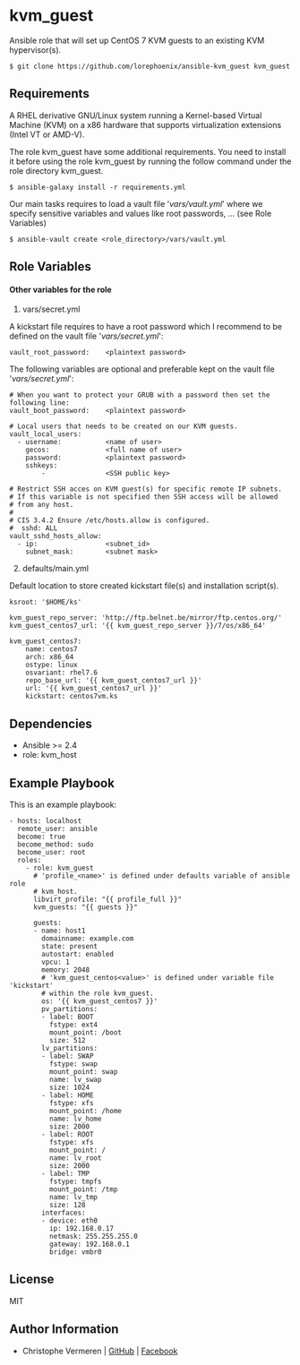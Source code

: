 kvm_guest
=========

Ansible role that will set up CentOS 7 KVM guests to an existing KVM hypervisor(s).

    $ git clone https://github.com/lorephoenix/ansible-kvm_guest kvm_guest

Requirements
------------

A RHEL derivative GNU/Linux system running a Kernel-based Virtual Machine (KVM) on a x86 hardware that supports virtualization extensions (Intel VT or AMD-V).

The role kvm_guest have some additional requirements. You need to install it before using the role kvm_guest by running the follow command under the role directory kvm_guest.

    $ ansible-galaxy install -r requirements.yml

Our main tasks requires to load a vault file '*vars/vault.yml*' where we specify sensitive variables and values like root passwords, ... (see Role Variables)

    $ ansible-vault create <role_directory>/vars/vault.yml


Role Variables
--------------

#### Other variables for the role

1. vars/secret.yml

A kickstart file requires to have a root password which I recommend to be defined on the vault file '*vars/secret.yml*':

    vault_root_password:    <plaintext password>

The following variables are optional and preferable kept on the vault file '*vars/secret.yml*':

    # When you want to protect your GRUB with a password then set the following line:
    vault_boot_password:    <plaintext password>

    # Local users that needs to be created on our KVM guests.
    vault_local_users:
      - username:           <name of user>
        gecos:              <full name of user>
        password:           <plaintext password>
        sshkeys:
            -               <SSH public key>
    
    # Restrict SSH acces on KVM guest(s) for specific remote IP subnets.
    # If this variable is not specified then SSH access will be allowed 
    # from any host.
    #
    # CIS 3.4.2 Ensure /etc/hosts.allow is configured. 
    #  sshd: ALL
    vault_sshd_hosts_allow:
      - ip:                 <subnet_id>
        subnet_mask:        <subnet mask>


2. defaults/main.yml
   
Default location to store created kickstart file(s) and installation script(s).

    ksroot: '$HOME/ks'
    
    kvm_guest_repo_server: 'http://ftp.belnet.be/mirror/ftp.centos.org/'
    kvm_guest_centos7_url: '{{ kvm_guest_repo_server }}/7/os/x86_64'
    
    kvm_guest_centos7:
        name: centos7
        arch: x86_64
        ostype: linux
        osvariant: rhel7.6
        repo_base_url: '{{ kvm_guest_centos7_url }}'
        url: '{{ kvm_guest_centos7_url }}'
        kickstart: centos7vm.ks



Dependencies
------------

<ul><li>Ansible >= 2.4</li>
    <li>role: kvm_host</li></ul>


Example Playbook
----------------

This is an example playbook:

    - hosts: localhost
      remote_user: ansible
      become: true
      become_method: sudo
      become_user: root
      roles:
        - role: kvm_guest
          # 'profile_<name>' is defined under defaults variable of ansible role
          # kvm_host.
          libvirt_profile: "{{ profile_full }}"
          kvm_guests: "{{ guests }}"

          guests:
          - name: host1
            domainname: example.com
            state: present
            autostart: enabled
            vpcu: 1
            memory: 2048
            # 'kvm_guest_centos<value>' is defined under variable file 'kickstart'
            # within the role kvm_guest.
            os: '{{ kvm_guest_centos7 }}'
            pv_partitions:
            - label: BOOT
              fstype: ext4
              mount_point: /boot
              size: 512
            lv_partitions:
            - label: SWAP
              fstype: swap
              mount_point: swap
              name: lv_swap
              size: 1024
            - label: HOME
              fstype: xfs
              mount_point: /home
              name: lv_home
              size: 2000
            - label: ROOT
              fstype: xfs
              mount_point: /
              name: lv_root
              size: 2000
            - label: TMP
              fstype: tmpfs
              mount_point: /tmp
              name: lv_tmp
              size: 128
            interfaces:
            - device: eth0
              ip: 192.168.0.17
              netmask: 255.255.255.0
              gateway: 192.168.0.1
              bridge: vmbr0


License
-------

MIT

Author Information
------------------

- Christophe Vermeren | [GitHub](https://github.com/lorephoenix) | [Facebook](https://www.facebook.com/cvermeren)

